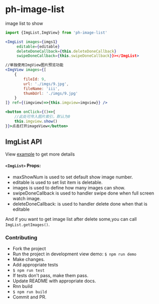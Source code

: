 # ph-image-list
image list to show

```jsx
import {ImgList,ImgView} from 'ph-image-list'

<ImgList images={imgs1}
     editable={editable}
     deleteDoneCallback={this.deleteDoneCallback}
     swipeDoneCallback={this.swipeDoneCallback}}></ImgList>

//单独使用ImgView图片预览功能
<ImgView images={[
    {
        fileId: 9,
        url: './imgs/9.jpg',
        fileName: 'iii',
        thumbUrl: './imgs/9.jpg'
    }
]} ref={(imgview)=>{this.imgview=imgview}} />

<button onClick={()=>{
    //此处可传入图片索引，默认为0
    this.imgview.show()
}}>点击打开imageView</button>
```


## ImgList API
View [example](/example/src/index.js) to get more details

#### `<ImgList>` Props:
- maxShowNum is used to set default show image number.
- editable is used to set list item is deletable.
- images is used to define how many images can show.
- swipeDoneCallback is used to handler swipe done when full screen watch image.
- deleteDoneCallback: is used to handler delete done when that is editable

And if you want to get image list after delete some,you can call `ImgList.getImages()`.

### Contributing

- Fork the project
- Run the project in development view demo: `$ npm run demo`
- Make changes.
- Add appropriate tests
- `$ npm run test`
- If tests don't pass, make them pass.
- Update README with appropriate docs.
- Rnn build
- `$ npm run build`
- Commit and PR.
